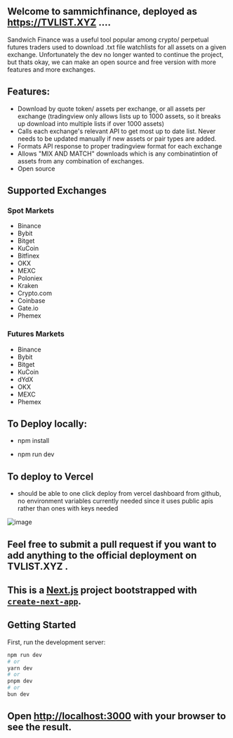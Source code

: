 ## Welcome to sammichfinance, deployed as https://TVLIST.XYZ   ....

Sandwich Finance was a useful tool popular among crypto/ perpetual futures traders used to download .txt file watchlists for all assets on a given exchange. Unfortunately the dev no longer wanted to continue the project, but thats okay, we can make an open source and free version with more features and more exchanges.

## Features:
- Download by quote token/ assets per exchange, or all assets per exchange (tradingview only allows lists up to 1000 assets, so it breaks up download into multiple lists if over 1000 assets)
- Calls each exchange's relevant API to get most up to date list. Never needs to be updated manually if new assets or pair types are added.
- Formats API response to proper tradingview format for each exchange
- Allows "MIX AND MATCH" downloads which is any combinatintion of assets from any combination of exchanges.
- Open source

## Supported Exchanges

### Spot Markets
- Binance
- Bybit
- Bitget
- KuCoin
- Bitfinex
- OKX
- MEXC
- Poloniex
- Kraken
- Crypto.com
- Coinbase
- Gate.io
- Phemex

### Futures Markets
- Binance
- Bybit
- Bitget
- KuCoin
- dYdX
- OKX
- MEXC
- Phemex


## To Deploy locally:

  -  npm install

  -  npm run dev

## To deploy to Vercel

- should be able to one click deploy from vercel dashboard from github, no environment variables currently needed since it uses public apis rather than ones with keys needed



![image](https://github.com/user-attachments/assets/2723c45e-2fe7-42bc-a354-80da5338200f)



## Feel free to submit a pull request if you want to add anything to the official deployment on TVLIST.XYZ . 





## This is a [Next.js](https://nextjs.org) project bootstrapped with [`create-next-app`](https://nextjs.org/docs/app/api-reference/cli/create-next-app).

## Getting Started

First, run the development server:

```bash
npm run dev
# or
yarn dev
# or
pnpm dev
# or
bun dev
```

## Open [http://localhost:3000](http://localhost:3000) with your browser to see the result.



